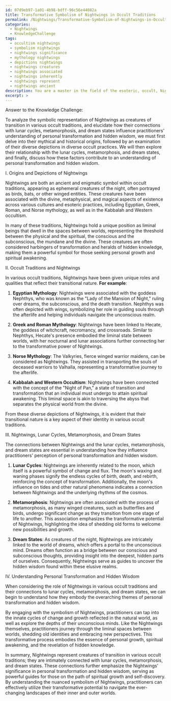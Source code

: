 ```yaml
---
id: 07d9eb97-1a01-4b98-bdff-96c56e44082a
title: Transformative Symbolism of Nightwings in Occult Traditions
permalink: /Nightwings/Transformative-Symbolism-of-Nightwings-in-Occult-Traditions/
categories:
  - Nightwings
  - KnowledgeChallenge
tags:
  - occultism nightwings
  - symbolism nightwings
  - nightwings significance
  - mythology nightwings
  - depictions nightwings
  - nightwings creatures
  - nightwings associated
  - nightwings inherently
  - nightwings represent
  - nightwings ancient
description: You are a master in the field of the esoteric, occult, Nightwings and Education. You are a writer of tests, challenges, books and deep knowledge on Nightwings for initiates and students to gain deep insights and understanding from. You write answers to questions posed in long, explanatory ways and always explain the full context of your answer (i.e., related concepts, formulas, examples, or history), as well as the step-by-step thinking process you take to answer the challenges. Be rigorous and thorough, and summarize the key themes, ideas, and conclusions at the end.
excerpt: >
---
```

  Answer to the Knowledge Challenge: 
  
  To analyze the symbolic representation of Nightwings as creatures of transition in various occult traditions, and elucidate how their connections with lunar cycles, metamorphosis, and dream states influence practitioners' understanding of personal transformation and hidden wisdom, we must first delve into their mythical and historical origins, followed by an examination of their diverse depictions in diverse occult practices. We will then explore their relationship with the lunar cycles, metamorphosis, and dream states, and finally, discuss how these factors contribute to an understanding of personal transformation and hidden wisdom.
  
  I. Origins and Depictions of Nightwings
  
  Nightwings are both an ancient and enigmatic symbol within occult traditions, appearing as ephemeral creatures of the night, often portrayed as birds, bats, or other winged entities. These creatures have been associated with the divine, metaphysical, and magical aspects of existence across various cultures and esoteric practices, including Egyptian, Greek, Roman, and Norse mythology, as well as in the Kabbalah and Western occultism.
  
  In many of these traditions, Nightwings hold a unique position as liminal beings that dwell in the spaces between worlds, representing the threshold between the physical and the spiritual, the conscious and the subconscious, the mundane and the divine. These creatures are often considered harbingers of transformation and heralds of hidden knowledge, making them a powerful symbol for those seeking personal growth and spiritual awakening.
  
  II. Occult Traditions and Nightwings
  
  In various occult traditions, Nightwings have been given unique roles and qualities that reflect their transitional nature. **For example**:
  
  1. **Egyptian Mythology**: Nightwings were associated with the goddess Nephthys, who was known as the "Lady of the Mansion of Night," ruling over dreams, the subconscious, and the death transition. Nephthys was often depicted with wings, symbolizing her role in guiding souls through the afterlife and helping individuals navigate the unconscious realm.
  
  2. **Greek and Roman Mythology**: Nightwings have been linked to Hecate, the goddess of witchcraft, necromancy, and crossroads. Similar to Nephthys, Hecate's presence embodied the liminal state between worlds, with her nocturnal and lunar associations further connecting her to the transformative power of Nightwings.
  
  3. **Norse Mythology**: The Valkyries, fierce winged warrior maidens, can be considered as Nightwings. They assisted in transporting the souls of deceased warriors to Valhalla, representing a transformative journey to the afterlife.
  
  4. **Kabbalah and Western Occultism**: Nightwings have been connected with the concept of the "Night of Pan," a state of transition and transformation that an individual must undergo to attain spiritual awakening. This liminal space is akin to traversing the abyss that separates the physical world from the divine.
  
  From these diverse depictions of Nightwings, it is evident that their transitional nature is a key aspect of their identity in various occult traditions.
  
  III. Nightwings, Lunar Cycles, Metamorphosis, and Dream States
  
  The connections between Nightwings and the lunar cycles, metamorphosis, and dream states are essential in understanding how they influence practitioners' perception of personal transformation and hidden wisdom.
  
  1. **Lunar Cycles**: Nightwings are inherently related to the moon, which itself is a powerful symbol of change and flux. The moon's waxing and waning phases signify the endless cycles of birth, death, and rebirth, reinforcing the concept of transformation. Additionally, the moon's influence on tides and other natural phenomena indicates a connection between Nightwings and the underlying rhythms of the cosmos.
  
  2. **Metamorphosis**: Nightwings are often associated with the process of metamorphosis, as many winged creatures, such as butterflies and birds, undergo significant change as they transition from one stage of life to another. This association emphasizes the transformative potential of Nightwings, highlighting the idea of shedding old forms to welcome new possibilities and growth.
  
  3. **Dream States**: As creatures of the night, Nightwings are intricately linked to the world of dreams, which offers a portal to the unconscious mind. Dreams often function as a bridge between our conscious and subconscious thoughts, providing insight into the deepest, hidden parts of ourselves. Consequently, Nightwings serve as guides to uncover the hidden wisdom found within these elusive realms.
  
  IV. Understanding Personal Transformation and Hidden Wisdom
  
  When considering the role of Nightwings in various occult traditions and their connections to lunar cycles, metamorphosis, and dream states, we can begin to understand how they embody the overarching themes of personal transformation and hidden wisdom.
  
  By engaging with the symbolism of Nightwings, practitioners can tap into the innate cycles of change and growth reflected in the natural world, as well as explore the depths of their unconscious minds. Like the Nightwings themselves, practitioners journey through the liminal spaces between worlds, shedding old identities and embracing new perspectives. This transformative process embodies the essence of personal growth, spiritual awakening, and the revelation of hidden knowledge.
  
  In summary, Nightwings represent creatures of transition in various occult traditions; they are intimately connected with lunar cycles, metamorphosis, and dream states. These connections further emphasize the Nightwings' significance in personal transformation and hidden wisdom, serving as powerful guides for those on the path of spiritual growth and self-discovery. By understanding the nuanced symbolism of Nightwings, practitioners can effectively utilize their transformative potential to navigate the ever-changing landscapes of their inner and outer worlds.
